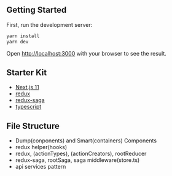 ## Getting Started
First, run the development server:

```bash
yarn install
yarn dev
```

Open [http://localhost:3000](http://localhost:3000) with your browser to see the result.

## Starter Kit
- [Next.js 11](https://nextjs.org/)
- [redux](https://redux.js.org/)
- [redux-saga](https://redux-saga.js.org/)
- [typescript](https://www.typescriptlang.org/)

## File Structure
- Dump(conponents) and Smart(containers) Components
- redux helper(hooks)
- redux, (actionTypes), (actionCreators), rootReducer
- redux-saga, rootSaga, saga middleware(store.ts)
- api services pattern